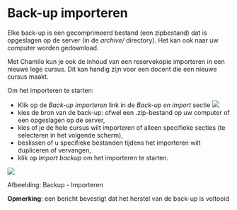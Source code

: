# Back-up importeren

Elke back-up is een gecomprimeerd bestand \(een zipbestand\) dat is opgeslagen op de server \(in de _archive/_ directory\). Het kan ook naar uw computer worden gedownload.

Met Chamilo kun je ook de inhoud van een reservekopie importeren in een nieuwe lege cursus. Dit kan handig zijn voor een docent die een nieuwe cursus maakt.

Om het importeren te starten:

* Klik op de _Back-up importeren_ link in de _Back-up en import_ sectie ![](../../.gitbook/assets/graphics331%20%283%29.gif)
* kies de bron van de back-up: ofwel een .zip-bestand op uw computer of een opgeslagen op de server,
* kies of je de hele cursus wilt importeren of alleen specifieke secties \(te selecteren in het volgende scherm\),
* beslissen of u specifieke bestanden tijdens het importeren wilt dupliceren of vervangen,
* klik op _Import backup_ om het importeren te starten.

![](../../.gitbook/assets/images251%20%283%29.png)

Afbeelding: Backup - Importeren

**Opmerking**: een bericht bevestigt dat het herstel van de back-up is voltooid
